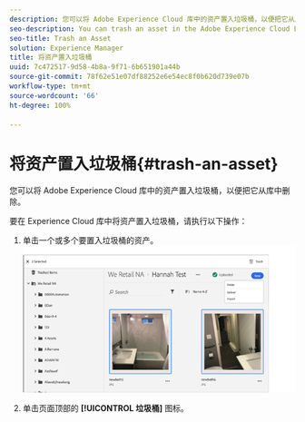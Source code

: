 ```yaml
---
description: 您可以将 Adobe Experience Cloud 库中的资产置入垃圾桶，以便把它从库中删除。
seo-description: You can trash an asset in the Adobe Experience Cloud Library to remove it from the Library.
seo-title: Trash an Asset
solution: Experience Manager
title: 将资产置入垃圾桶
uuid: 7c472517-9d58-4b8a-9f71-6b651901a44b
source-git-commit: 78f62e51e07df88252e6e54ec8f0b620d739e07b
workflow-type: tm+mt
source-wordcount: '66'
ht-degree: 100%

---
```



# 将资产置入垃圾桶{#trash-an-asset}

您可以将 Adobe Experience Cloud 库中的资产置入垃圾桶，以便把它从库中删除。

要在 Experience Cloud 库中将资产置入垃圾桶，请执行以下操作：

1. 单击一个或多个要置入垃圾桶的资产。![](assets/import_options_mulit_select_trash.png)

1. 单击页面顶部的 **[!UICONTROL 垃圾桶]** 图标。

